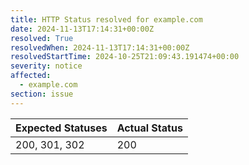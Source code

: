 ```yaml
---
title: HTTP Status resolved for example.com
date: 2024-11-13T17:14:31+00:00Z
resolved: True
resolvedWhen: 2024-11-13T17:14:31+00:00Z
resolvedStartTime: 2024-10-25T21:09:43.191474+00:00
severity: notice
affected:
  - example.com
section: issue
---
```


| Expected Statuses | Actual Status  |
|-------------------|----------------|
| 200, 301, 302 | 200 |
